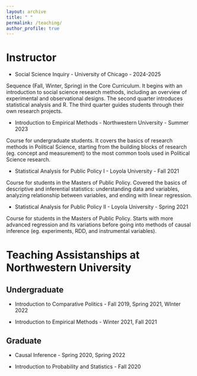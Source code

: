```yaml
---
layout: archive
title: " "
permalink: /teaching/
author_profile: true
---
```


# Instructor

- Social Science Inquiry - University of Chicago - 2024-2025

Sequence (Fall, Winter, Spring) in the Core Curriculum. It begins with an introduction to social science research methods, including an overview of experimental and observational designs. The second quarter introduces statistical analysis and R. The third quarter guides students through their own research projects. 


- Introduction to Empirical Methods - Northwestern University - Summer 2023

Course for undergraduate students. It covers the basics of research methods in Political Science, starting from the building blocks of research (eg. concept and measurement) to the most common tools used in Political Science research.


- Statistical Analysis for Public Policy I - Loyola University - Fall 2021

Course for students in the Masters of Public Policy. Covered the basics of descriptive and inferential statistics: understanding data and variables, analyzing relationship between variables, and ending with linear regression. 

- Statistical Analysis for Public Policy II - Loyola University - Spring 2021 

Course for students in the Masters of Public Policy. Starts with more advanced regression and its variations before going into methods of causal inference (eg. experiments, RDD, and instrumental variables). 


# Teaching Assistanships at Northwestern University 


## Undergraduate 

- Introduction to Comparative Politics - Fall 2019, Spring 2021, WInter 2022

- Introduction to Empirical Methods - Winter 2021, Fall 2021

## Graduate 

- Causal Inference  - Spring 2020, Spring 2022

- Introduction to Probability and Statistics  - Fall 2020 




